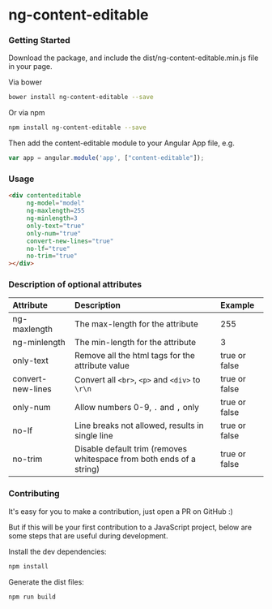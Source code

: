 # ng-content-editable

### Getting Started
Download the package, and include the dist/ng-content-editable.min.js file in your page.

Via bower

```bash
bower install ng-content-editable --save
```

Or via npm

```bash
npm install ng-content-editable --save
```

Then add the content-editable module to your Angular App file, e.g.

```js
var app = angular.module('app', ["content-editable"]);
```

### Usage

```html
<div contenteditable
     ng-model="model"
     ng-maxlength=255
     ng-minlength=3
     only-text="true"
     only-num="true"
     convert-new-lines="true"
     no-lf="true"
     no-trim="true"
></div>
```

### Description of optional attributes
| Attribute | Description| Example |
| :------------- | :-------------| :----- |
| ng-maxlength | The max-length for the attribute | 255 |
| ng-minlength | The min-length for the attribute | 3 |
| only-text | Remove all the html tags for the attribute value | true or false |
| convert-new-lines | Convert all `<br>`, `<p>` and `<div>` to `\r\n` | true or false |
| only-num | Allow numbers 0-9, `.` and `,` only | true or false |
| no-lf | Line breaks not allowed, results in single line | true or false |
| no-trim | Disable default trim (removes whitespace from both ends of a string)  | true or false |


### Contributing

It's easy for you to make a contribution, just open a PR on GitHub :)

But if this will be your first contribution to a JavaScript project, below are some steps that are useful during development.

Install the dev dependencies:

```bash
npm install
```

Generate the dist files:

```bash
npm run build
```